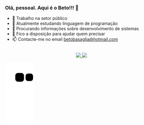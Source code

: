 ### Olá, pessoal. Aqui é o Beto!!! 👋

- 🔭 Trabalho na setor público
- 🌱 Atualmente estudando linguagem de programação
- 👯 Procurando informações sobre desenvolvimento de sistemas
- 💬 Fico a disposição para ajudar quem precisar
- 📫 Contacte-me no email betobasaglia@hotmail.com

##

<div align="center">
  <a href="https://github.com/betobasaglia">
  <img height="180em" src="https://github-readme-stats.vercel.app/api?username=betobasaglia&show_icons=true&theme=dracula&include_all_commits=true&count_private=true"/>
  <img height="180em" src="https://github-readme-stats.vercel.app/api/top-langs/?username=betobasaglia&layout=compact&langs_count=7&theme=dracula"/>
 </div>
 
  ![Snake animation](https://github.com/rafaballerini/rafaballerini/blob/output/github-contribution-grid-snake.svg)
 
</div>





